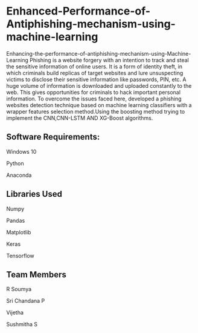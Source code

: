 # Enhanced-Performance-of-Antiphishing-mechanism-using-machine-learning

Enhancing-the-performance-of-antiphishing-mechanism-using-Machine-Learning
Phishing is a website forgery with an intention to track and steal the sensitive information of online users. It is a form of identity theft, in which criminals build replicas of target websites and lure unsuspecting victims to disclose their sensitive information like passwords, PIN, etc. A huge volume of information is downloaded and uploaded constantly to the web. This gives opportunities for criminals to hack important personal information. To overcome the issues faced here, developed a phishing websites detection technique based on machine learning classifiers with a wrapper features selection method.Using the boosting method trying to implement the CNN,CNN-LSTM AND XG-Boost algorithms.

## Software Requirements:
Windows 10

Python

Anaconda

## Libraries Used
Numpy

Pandas

Matplotlib

Keras

Tensorflow

## Team Members
R Soumya

Sri Chandana P

Vijetha

Sushmitha S
